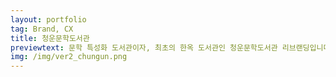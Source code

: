 ```yaml
---
layout: portfolio
tag: Brand, CX
title: 청운문학도서관
previewtext: 문학 특성화 도서관이자, 최초의 한옥 도서관인 청운문학도서관 리브랜딩입니다. 서울이라는 현대적 공간에 위치한 한옥 도서관이라는 특징에 집중하였으며, 문학 특성화 도서관으로서 활용할 수 있는 다양한 어플리케이션을 제작했습니다.
img: /img/ver2_chungun.png
---
```


<div class="img_row">
	<img class="col three" src="{{ site.baseurl }}/img/chungun2/01.png" alt="" title="chungun01"/>
</div>



<div class="img_row">
	<img class="col three" src="{{ site.baseurl }}/img/chungun2/02.png" alt="" title="chungun02"/>
</div>



<div class="img_row">
	<img class="col three" src="{{ site.baseurl }}/img/chungun2/03.png" alt="" title="chungun03"/>
</div>




